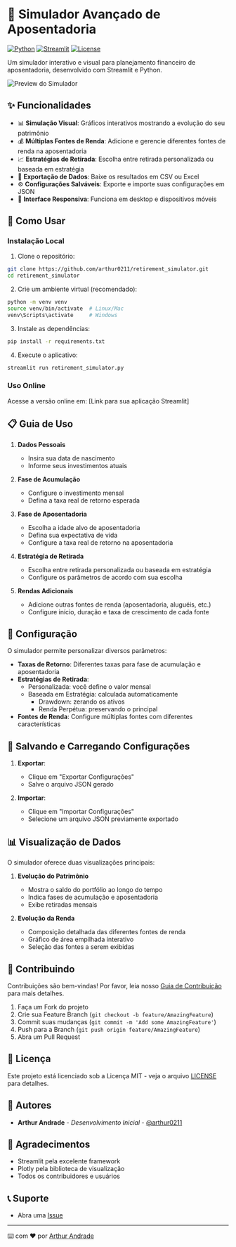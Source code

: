 # 🎯 Simulador Avançado de Aposentadoria

[![Python](https://img.shields.io/badge/Python-3.8%2B-blue)](https://www.python.org/downloads/)
[![Streamlit](https://img.shields.io/badge/Streamlit-1.28%2B-red)](https://streamlit.io/)
[![License](https://img.shields.io/badge/License-MIT-green.svg)](LICENSE)

Um simulador interativo e visual para planejamento financeiro de aposentadoria, desenvolvido com Streamlit e Python.

![Preview do Simulador](docs/images/preview.png)

## ✨ Funcionalidades

- 📊 **Simulação Visual**: Gráficos interativos mostrando a evolução do seu patrimônio
- 💰 **Múltiplas Fontes de Renda**: Adicione e gerencie diferentes fontes de renda na aposentadoria
- 📈 **Estratégias de Retirada**: Escolha entre retirada personalizada ou baseada em estratégia
- 💾 **Exportação de Dados**: Baixe os resultados em CSV ou Excel
- ⚙️ **Configurações Salváveis**: Exporte e importe suas configurações em JSON
- 📱 **Interface Responsiva**: Funciona em desktop e dispositivos móveis

## 🚀 Como Usar

### Instalação Local

1. Clone o repositório:
```bash
git clone https://github.com/arthur0211/retirement_simulator.git
cd retirement_simulator
```

2. Crie um ambiente virtual (recomendado):
```bash
python -m venv venv
source venv/bin/activate  # Linux/Mac
venv\Scripts\activate     # Windows
```

3. Instale as dependências:
```bash
pip install -r requirements.txt
```

4. Execute o aplicativo:
```bash
streamlit run retirement_simulator.py
```

### Uso Online

Acesse a versão online em: [Link para sua aplicação Streamlit]

## 📋 Guia de Uso

1. **Dados Pessoais**
   - Insira sua data de nascimento
   - Informe seus investimentos atuais

2. **Fase de Acumulação**
   - Configure o investimento mensal
   - Defina a taxa real de retorno esperada

3. **Fase de Aposentadoria**
   - Escolha a idade alvo de aposentadoria
   - Defina sua expectativa de vida
   - Configure a taxa real de retorno na aposentadoria

4. **Estratégia de Retirada**
   - Escolha entre retirada personalizada ou baseada em estratégia
   - Configure os parâmetros de acordo com sua escolha

5. **Rendas Adicionais**
   - Adicione outras fontes de renda (aposentadoria, aluguéis, etc.)
   - Configure início, duração e taxa de crescimento de cada fonte

## 🔧 Configuração

O simulador permite personalizar diversos parâmetros:

- **Taxas de Retorno**: Diferentes taxas para fase de acumulação e aposentadoria
- **Estratégias de Retirada**: 
  - Personalizada: você define o valor mensal
  - Baseada em Estratégia: calculada automaticamente
    - Drawdown: zerando os ativos
    - Renda Perpétua: preservando o principal
- **Fontes de Renda**: Configure múltiplas fontes com diferentes características

## 💾 Salvando e Carregando Configurações

1. **Exportar**:
   - Clique em "Exportar Configurações"
   - Salve o arquivo JSON gerado

2. **Importar**:
   - Clique em "Importar Configurações"
   - Selecione um arquivo JSON previamente exportado

## 📊 Visualização de Dados

O simulador oferece duas visualizações principais:

1. **Evolução do Patrimônio**
   - Mostra o saldo do portfólio ao longo do tempo
   - Indica fases de acumulação e aposentadoria
   - Exibe retiradas mensais

2. **Evolução da Renda**
   - Composição detalhada das diferentes fontes de renda
   - Gráfico de área empilhada interativo
   - Seleção das fontes a serem exibidas

## 🤝 Contribuindo

Contribuições são bem-vindas! Por favor, leia nosso [Guia de Contribuição](CONTRIBUTING.md) para mais detalhes.

1. Faça um Fork do projeto
2. Crie sua Feature Branch (`git checkout -b feature/AmazingFeature`)
3. Commit suas mudanças (`git commit -m 'Add some AmazingFeature'`)
4. Push para a Branch (`git push origin feature/AmazingFeature`)
5. Abra um Pull Request

## 📝 Licença

Este projeto está licenciado sob a Licença MIT - veja o arquivo [LICENSE](LICENSE) para detalhes.

## 👥 Autores

- **Arthur Andrade** - *Desenvolvimento Inicial* - [@arthur0211](https://github.com/arthur0211)

## 🙏 Agradecimentos

- Streamlit pela excelente framework
- Plotly pela biblioteca de visualização
- Todos os contribuidores e usuários

## 📞 Suporte

- Abra uma [Issue](https://github.com/arthur0211/retirement_simulator/issues)

---
⌨️ com ❤️ por [Arthur Andrade](https://github.com/arthur0211)
